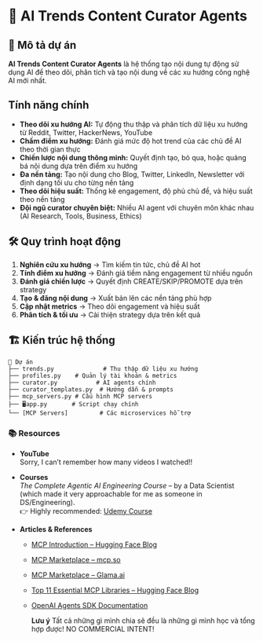 # 🤖 AI Trends Content Curator Agents

## 📝 Mô tả dự án

**AI Trends Content Curator Agents** là hệ thống tạo nội dung tự động sử dụng AI để theo dõi, phân tích và tạo nội dung về các xu hướng công nghệ AI mới nhất. 

## Tính năng chính

- **Theo dõi xu hướng AI:** Tự động thu thập và phân tích dữ liệu xu hướng từ Reddit, Twitter, HackerNews, YouTube
- **Chấm điểm xu hướng:** Đánh giá mức độ hot trend của các chủ đề AI theo thời gian thực
- **Chiến lược nội dung thông minh:** Quyết định tạo, bỏ qua, hoặc quảng bá nội dung dựa trên điểm xu hướng
- **Đa nền tảng:** Tạo nội dung cho Blog, Twitter, LinkedIn, Newsletter với định dạng tối ưu cho từng nền tảng
- **Theo dõi hiệu suất:** Thống kê engagement, độ phủ chủ đề, và hiệu suất theo nền tảng
- **Đội ngũ curator chuyên biệt:** Nhiều AI agent với chuyên môn khác nhau (AI Research, Tools, Business, Ethics)

## 🛠️ Quy trình hoạt động

1. **Nghiên cứu xu hướng** → Tìm kiếm tin tức, chủ đề AI hot
2. **Tính điểm xu hướng** → Đánh giá tiềm năng engagement từ nhiều nguồn
3. **Đánh giá chiến lược** → Quyết định CREATE/SKIP/PROMOTE dựa trên strategy
4. **Tạo & đăng nội dung** → Xuất bản lên các nền tảng phù hợp
5. **Cập nhật metrics** → Theo dõi engagement và hiệu suất
6. **Phân tích & tối ưu** → Cải thiện strategy dựa trên kết quả

## 🏗️ Kiến trúc hệ thống

```
📁 Dự án
├── trends.py              # Thu thập dữ liệu xu hướng
├── profiles.py    # Quản lý tài khoản & metrics
├── curator.py           # AI agents chính
├── curator_templates.py  # Hướng dẫn & prompts
├── mcp_servers.py # Cấu hình MCP servers
├── 🖥app.py       # Script chạy chính
└── [MCP Servers]         # Các microservices hỗ trợ
```
### 📚 Resources

- **YouTube**  
  Sorry, I can’t remember how many videos I watched!!

- **Courses**  
  *The Complete Agentic AI Engineering Course* – by a Data Scientist (which made it very approachable for me as someone in DS/Engineering).  
  👉 Highly recommended: [Udemy Course](https://www.udemy.com/course/the-complete-agentic-ai-engineering-course/?couponCode=KEEPLEARNING)

- **Articles & References**
  - [MCP Introduction – Hugging Face Blog](https://huggingface.co/blog/Kseniase/mcp)
  - [MCP Marketplace – mcp.so](https://mcp.so)
  - [MCP Marketplace – Glama.ai](https://glama.ai/mcp)
  - [Top 11 Essential MCP Libraries – Hugging Face Blog](https://huggingface.co/blog/LLMhacker/top-11-essential-mcp-libraries)
  - [OpenAI Agents SDK Documentation](https://openai.github.io/openai-agents-python/)
 
    **Lưu ý** Tất cả những gì mình chia sẽ đều là những gì mình học và tổng hợp được! NO COMMERCIAL INTENT!
